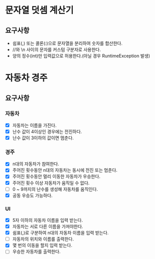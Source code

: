 # 문자열 덧셈 계산기

## 요구사항
- 쉽표(,) 또는 콜론(:)으로 문자열을 분리하여 숫자를 합산한다.
- //와 \n 사이의 문자를 커스텀 구분자로 사용한다.
- 양의 정수(int)만 입력값으로 허용한다.(아닐 경우 RuntimeException 발생)

# 자동차 경주
## 요구사항
### 자동차
- [x] 자동차는 이름을 가진다.
- [x] 난수 값이 4이상인 경우에는 전진하다.
- [x] 난수 값이 3이하의 값이면 멈춘다.

### 경주
- [x] n대의 자동차가 참여한다.
- [x] 주어진 횟수동안 n대의 자동차는 동시에 전진 또는 멈춘다.
- [x] 주어진 횟수동안 멀리 이동한 자동차가 우승한다.
- [x] 주어진 횟수 이상 자동차가 움직일 수 없다.
- [ ] 0 ~ 9까지의 난수를 생성해 자동차를 움직인다.
- [x] 공동 우승도 가능하다. 

### UI
- [x] 5자 이하의 자동차 이름을 입력 받는다.
- [x] 자동차는 서로 다른 이름을 가져야한다.
- [x] 쉼표(,)로 구분하여 n대의 자동차 이름을 입력 받는다.
- [ ] 자동차의 위치와 이름를 출력한다.
- [x] 몇 번의 이동을 할지 입력 받는다.
- [ ] 우승한 자동차를 출력한다.
